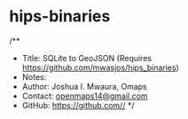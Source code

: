 # hips-binaries
/**
 * Title:   SQLite to GeoJSON (Requires https://github.com/mwasjos/hips_binaries)
 * Notes:   
 * Author:  Joshua I. Mwaura, Omaps
 * Contact: openmaps14@gmail.com
 * GitHub:  https://github.com//
 */
